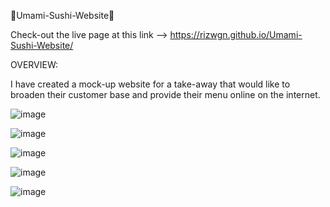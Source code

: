 🚀Umami-Sushi-Website🚀


Check-out the live page at this link --> https://rizwgn.github.io/Umami-Sushi-Website/



OVERVIEW:

I have created a mock-up website for a take-away that would like to broaden their customer base and provide their menu online on the internet.


![image](https://github.com/Rizwgn/Umami-Sushi-Website/assets/142605199/dada83de-1f7e-49fc-a1e9-33127ece1c74)

![image](https://github.com/Rizwgn/Umami-Sushi-Website/assets/142605199/33204938-0f94-486c-810d-6105e0a579c8)

![image](https://github.com/Rizwgn/Umami-Sushi-Website/assets/142605199/7a062cb1-dc31-474e-8b9a-183a88418ff0)

![image](https://github.com/Rizwgn/Umami-Sushi-Website/assets/142605199/b1764887-7358-4c4f-ab45-ae68a0f8a7ed)

![image](https://github.com/Rizwgn/Umami-Sushi-Website/assets/142605199/855590a3-e4b1-4089-8c55-cd1fda74a86b)



